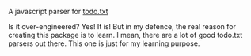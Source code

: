 A javascript parser for [todo.txt](https://github.com/todotxt/todo.txt)

Is it over-engineered? Yes! It is! But in my defence, the real reason for creating this package is to learn. I mean, there are a lot of good todo.txt parsers out there. This one is just for my learning purpose.